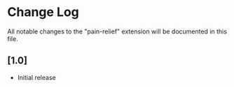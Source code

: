 # Change Log
All notable changes to the "pain-relief" extension will be documented in this file.

## [1.0]
- Initial release